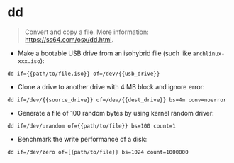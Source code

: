 # dd

> Convert and copy a file.
> More information: <https://ss64.com/osx/dd.html>.

- Make a bootable USB drive from an isohybrid file (such like `archlinux-xxx.iso`):

`dd if={{path/to/file.iso}} of=/dev/{{usb_drive}}`

- Clone a drive to another drive with 4 MB block and ignore error:

`dd if=/dev/{{source_drive}} of=/dev/{{dest_drive}} bs=4m conv=noerror`

- Generate a file of 100 random bytes by using kernel random driver:

`dd if=/dev/urandom of={{path/to/file}} bs=100 count=1`

- Benchmark the write performance of a disk:

`dd if=/dev/zero of={{path/to/file}} bs=1024 count=1000000`
